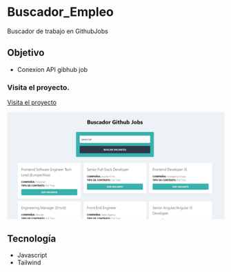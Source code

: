 # Buscador_Empleo
Buscador de trabajo en GithubJobs

## Objetivo
+ Conexion API gibhub job

### Visita el proyecto.

[Visita el proyecto](https://cartelerafilms.herokuapp.com/)

![](portada-buscador-job.jpg)

## Tecnología
+ Javascript
+ Tailwind
